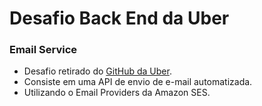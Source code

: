 <h1>Desafio Back End da Uber</h1> 
<h3>Email Service</h3>

- Desafio retirado do [GitHub da Uber](https://github.com/uber-archive/coding-challenge-tools/blob/master/coding_challenge.md).
- Consiste em uma API de envio de e-mail automatizada. 
- Utilizando o Email Providers da Amazon SES.
